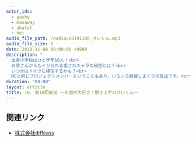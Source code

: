 ```yaml
---
actor_ids:
  - gashy
  - masaway
  - abalol
  - kei
audio_file_path: /audio/20191108_けいくん.mp3
audio_file_size: 0
date: 2019-11-08 00:00:00 +0900
description: "
  出身小学校はひと学年16人！<br>
  お客さんからもイジられる愛されキャラの秘密とは？<br>
  いつかはドイツに移住するかも？<br>
  MCと同じプロジェクトメンバーということもあり、いろいろ脱線しまくりの放送です。<br>"
duration: "00:00"
layout: article
title: 10. 第10回放送 ～お酒が大好き！聞き上手のけいくん～
---
```


## 関連リンク

- [株式会社diffeasy](https://diffeasy.com/)
